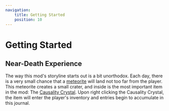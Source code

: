 ```yaml
---
navigation:
    title: Getting Started
    position: 10
---
```


# Getting Started

## Near-Death Experience

The way this mod's storyline starts out is a bit unorthodox. Each day, there is a very small chance that a [meteorite](lore/time-loop/meteorite.md) will land not too far from the player. This meteorite creates a small crater, and inside is the most important item in the mod: The [Causality Crystal](items-blocks-machines/unique-items/causality-crystal/1.md). Upon right clicking the Causality Crystal, the item will enter the player's inventory and entries begin to accumulate in this journal.